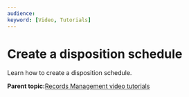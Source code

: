 ```yaml
---
audience: 
keyword: [Video, Tutorials]
---
```


# Create a disposition schedule

Learn how to create a disposition schedule.

  

**Parent topic:**[Records Management video tutorials](../topics/alfresco-video-tutorials-rm.md)

